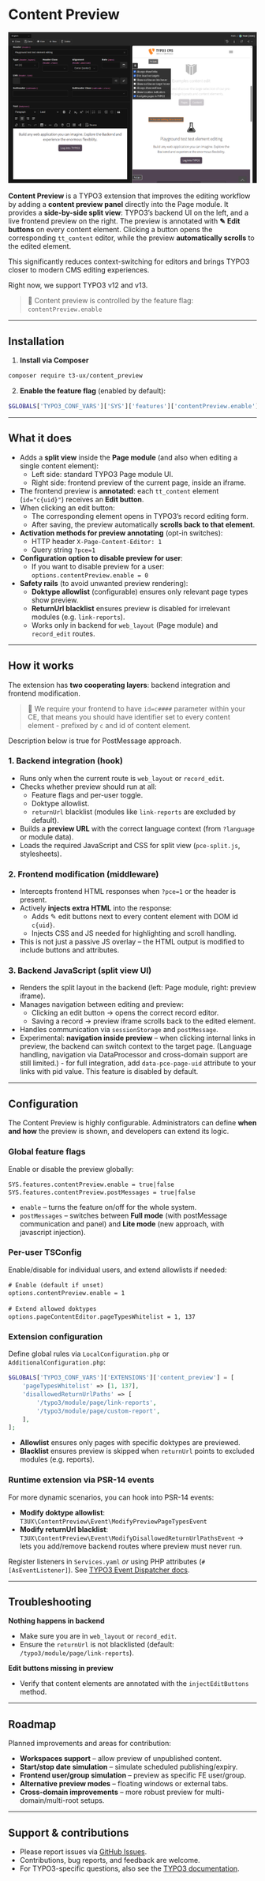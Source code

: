 # Content Preview
![Content preview](./Resources/Public/Images/screenshot.png?raw=true "Content preview")

**Content Preview** is a TYPO3 extension that improves the editing workflow by adding a **content preview panel** directly into the Page module.
It provides a **side-by-side split view**: TYPO3’s backend UI on the left, and a live frontend preview on the right. The preview is annotated with **✎ Edit buttons** on every content element. Clicking a button opens the corresponding `tt_content` editor, while the preview **automatically scrolls** to the edited element.

This significantly reduces context-switching for editors and brings TYPO3 closer to modern CMS editing experiences.

Right now, we support TYPO3 v12 and v13.

> 🔧 Content preview is controlled by the feature flag: `contentPreview.enable`

---

## Installation

1. **Install via Composer**

```bash
composer require t3-ux/content_preview
```

2. **Enable the feature flag** (enabled by default):

```php
$GLOBALS['TYPO3_CONF_VARS']['SYS']['features']['contentPreview.enable'] = true
```

---

## What it does

- Adds a **split view** inside the **Page module** (and also when editing a single content element):
    - Left side: standard TYPO3 Page module UI.
    - Right side: frontend preview of the current page, inside an iframe.
- The frontend preview is **annotated**: each `tt_content` element (`id="c{uid}"`) receives an **Edit button**.
- When clicking an edit button:
    - The corresponding element opens in TYPO3’s record editing form.
    - After saving, the preview automatically **scrolls back to that element**.
- **Activation methods for preview annotating** (opt-in switches):
    - HTTP header `X-Page-Content-Editor: 1`
    - Query string `?pce=1`
- **Configuration option to disable preview for user**:
    - If you want to disable preview for a user: `options.contentPreview.enable = 0`
- **Safety rails** (to avoid unwanted preview rendering):
    - **Doktype allowlist** (configurable) ensures only relevant page types show preview.
    - **ReturnUrl blacklist** ensures preview is disabled for irrelevant modules (e.g. `link-reports`).
    - Works only in backend for `web_layout` (Page module) and `record_edit` routes.

---

## How it works

The extension has **two cooperating layers**: backend integration and frontend modification.

> 🔧 We require your frontend to have ```id=c####``` parameter within your CE, that means you should have identifier set to every content element - prefixed by ```c``` and id of content element.

Description below is true for PostMessage approach.

### 1. Backend integration (hook)

- Runs only when the current route is `web_layout` or `record_edit`.
- Checks whether preview should run at all:
    - Feature flags and per-user toggle.
    - Doktype allowlist.
    - `returnUrl` blacklist (modules like `link-reports` are excluded by default).
- Builds a **preview URL** with the correct language context (from `?language` or module data).
- Loads the required JavaScript and CSS for split view (`pce-split.js`, stylesheets).

### 2. Frontend modification (middleware)

- Intercepts frontend HTML responses when `?pce=1` or the header is present.
- Actively **injects extra HTML** into the response:
    - Adds ✎ edit buttons next to every content element with DOM id `c{uid}`.
    - Injects CSS and JS needed for highlighting and scroll handling.
- This is not just a passive JS overlay – the HTML output is modified to include buttons and attributes.

### 3. Backend JavaScript (split view UI)

- Renders the split layout in the backend (left: Page module, right: preview iframe).
- Manages navigation between editing and preview:
    - Clicking an edit button → opens the correct record editor.
    - Saving a record → preview iframe scrolls back to the edited element.
- Handles communication via `sessionStorage` and `postMessage`.
- Experimental: **navigation inside preview** – when clicking internal links in preview, the backend can switch context to the target page. (Language handling, navigation via DataProcessor and cross-domain support are still limited.) - for full integration, add ```data-pce-page-uid``` attribute to your links with pid value. This feature is disabled by default.

---

## Configuration

The Content Preview is highly configurable. Administrators can define **when and how** the preview is shown, and developers can extend its logic.

### Global feature flags

Enable or disable the preview globally:

```typoscript
SYS.features.contentPreview.enable = true|false
SYS.features.contentPreview.postMessages = true|false
```

- `enable` – turns the feature on/off for the whole system.
- `postMessages` – switches between **Full mode** (with postMessage communication and panel) and **Lite mode** (new approach, with javascript injection).

### Per-user TSConfig

Enable/disable for individual users, and extend allowlists if needed:

```typoscript
# Enable (default if unset)
options.contentPreview.enable = 1

# Extend allowed doktypes
options.pageContentEditor.pageTypesWhitelist = 1, 137
```

### Extension configuration

Define global rules via `LocalConfiguration.php` or `AdditionalConfiguration.php`:

```php
$GLOBALS['TYPO3_CONF_VARS']['EXTENSIONS']['content_preview'] = [
    'pageTypesWhitelist' => [1, 137],
    'disallowedReturnUrlPaths' => [
        '/typo3/module/page/link-reports',
        '/typo3/module/page/custom-report',
    ],
];
```

- **Allowlist** ensures only pages with specific doktypes are previewed.
- **Blacklist** ensures preview is skipped when `returnUrl` points to excluded modules (e.g. reports).

### Runtime extension via PSR-14 events

For more dynamic scenarios, you can hook into PSR-14 events:

- **Modify doktype allowlist**: `T3UX\ContentPreview\Event\ModifyPreviewPageTypesEvent`
- **Modify returnUrl blacklist**: `T3UX\ContentPreview\Event\ModifyDisallowedReturnUrlPathsEvent`
  → lets you add/remove backend routes where preview must never run.

Register listeners in `Services.yaml` *or* using PHP attributes (`#[AsEventListener]`).
See [TYPO3 Event Dispatcher docs](https://docs.typo3.org/m/typo3/reference-coreapi/main/en-us/ApiOverview/Events/EventDispatcher/Index.html).

---

## Troubleshooting

**Nothing happens in backend**
- Make sure you are in `web_layout` or `record_edit`.
- Ensure the `returnUrl` is not blacklisted (default: `/typo3/module/page/link-reports`).

**Edit buttons missing in preview**
- Verify that content elements are annotated with the `injectEditButtons` method.

---

## Roadmap

Planned improvements and areas for contribution:

- **Workspaces support** – allow preview of unpublished content.
- **Start/stop date simulation** – simulate scheduled publishing/expiry.
- **Frontend user/group simulation** – preview as specific FE user/group.
- **Alternative preview modes** – floating windows or external tabs.
- **Cross-domain improvements** – more robust preview for multi-domain/multi-root setups.

---

## Support & contributions

- Please report issues via [GitHub Issues](https://github.com/t3-ux/content_preview/issues).
- Contributions, bug reports, and feedback are welcome.
- For TYPO3-specific questions, also see the [TYPO3 documentation](https://docs.typo3.org).
